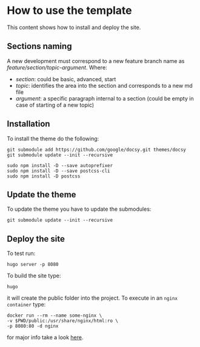 # How to use the template

This content shows how to install and deploy the site.

## Sections naming
A new development must correspond to a new feature branch name as _feature/section/topic-argument_. Where:
- _section_: could be basic, advanced, start
- _topic_: identifies the area into the section and corresponds to a new md file
- _argument_: a specific paragraph internal to a section (could be empty in case of starting of a new topic)

## Installation
To install the theme do the following:

```shell script
git submodule add https://github.com/google/docsy.git themes/docsy
git submodule update --init --recursive

sudo npm install -D --save autoprefixer
sudo npm install -D --save postcss-cli
sudo npm install -D postcss
```

## Update the theme

To update the theme you have to update the submodules:

```shell script
git submodule update --init --recursive
```

## Deploy the site

To test run:
```shell script
hugo server -p 8080
```

To build the site type:
```shell script
hugo
```

it will create the public folder into the project. To execute in an `nginx container` type:

```shell script
docker run --rm --name some-nginx \
-v $PWD/public:/usr/share/nginx/html:ro \
-p 8080:80 -d nginx
```
for major info take a look [here](https://hub.docker.com/_/nginx).
